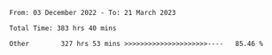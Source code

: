 <!--START_SECTION:waka-->

```text
From: 03 December 2022 - To: 21 March 2023

Total Time: 383 hrs 40 mins

Other        327 hrs 53 mins >>>>>>>>>>>>>>>>>>>>>----   85.46 %
```

<!--END_SECTION:waka-->